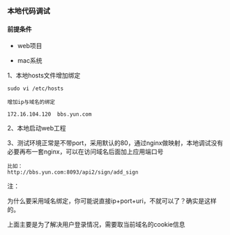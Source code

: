 ### 本地代码调试



#### 前提条件

* web项目

* mac系统


1、本地hosts文件增加绑定

```
sudo vi /etc/hosts

增加ip与域名的绑定

```

```
172.16.104.120  bbs.yun.com
```

2、本地启动web工程

3、测试环境正常是不带port，采用默认的80，通过nginx做映射，本地调试没有必要再布一套nginx，可以在访问域名后面加上应用端口号

```
比如：
http://bbs.yun.com:8093/api2/sign/add_sign
```

注：

为什么要采用域名绑定，你可能说直接ip+port+uri，不就可以了？确实是这样的。

上面主要是为了解决用户登录情况，需要取当前域名的cookie信息